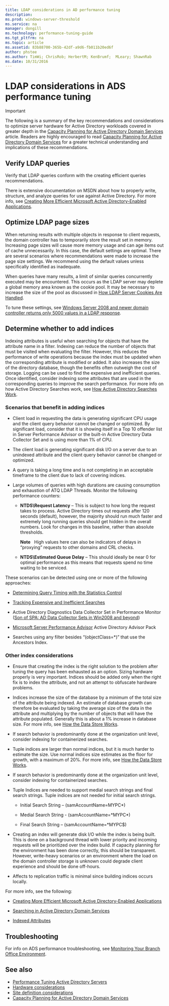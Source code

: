 ```yaml
---
title: LDAP considerations in AD performance tuning
description: 
ms.prod: windows-server-threshold
ms.service: na
manager: dongill
ms.technology: performance-tuning-guide
ms.tgt_pltfrm: na
ms.topic: article
ms.assetid: 83b88700-365b-42df-a9d6-fb011b20ed6f
author: phstee
ms.author: TimWi; ChrisRob; HerbertM; KenBrumf;  MLeary; ShawnRab
ms.date: 10/31/2016
---
```


# LDAP considerations in ADS performance tuning

>[!Important]
> The following is a summary of the key recommendations and considerations to optimize server hardware for Active Directory workloads covered in greater depth in the [Capacity Planning for Active Directory Domain Services](http://go.microsoft.com/fwlink/?LinkId=324566) article. Readers are highly encouraged to read [Capacity Planning for Active Directory Domain Services](http://go.microsoft.com/fwlink/?LinkId=324566) for a greater technical understanding and implications of these recommendations.

## Verify LDAP queries

Verify that LDAP queries conform with the creating efficient queries recommendations.

There is extensive documentation on MSDN about how to properly write, structure, and analyze queries for use against Active Directory. For more info, see [Creating More Efficient Microsoft Active Directory-Enabled Applications](http://msdn.microsoft.com/library/ms808539.aspx).

## Optimize LDAP page sizes

When returning results with multiple objects in response to client requests, the domain controller has to temporarily store the result set in memory. Increasing page sizes will cause more memory usage and can age items out of cache unnecessarily. In this case, the default settings are optimal. There are several scenarios where recommendations were made to increase the page size settings. We recommend using the default values unless specifically identified as inadequate.

When queries have many results, a limit of similar queries concurrently executed may be encountered.  This occurs as the LDAP server may deplete a global memory area known as the cookie pool.  It may be necessary to increase the size of the pool as discussed in [How LDAP Server Cookies Are Handled](https://technet.microsoft.com/en-us/windows-server-docs/identity/ad-ds/manage/how-ldap-server-cookies-are-handled).

To tune these settings, see [Windows Server 2008 and newer domain controller returns only 5000 values in a LDAP response](http://support.microsoft.com/kb/2009267).

## Determine whether to add indices

Indexing attributes is useful when searching for objects that have the attribute name in a filter. Indexing can reduce the number of objects that must be visited when evaluating the filter. However, this reduces the performance of write operations because the index must be updated when the corresponding attribute is modified or added. It also increases the size of the directory database, though the benefits often outweigh the cost of storage. Logging can be used to find the expensive and inefficient queries. Once identified, consider indexing some attributes that are used in the corresponding queries to improve the search performance. For more info on how Active Directory Searches work, see [How Active Directory Searches Work](http://technet.microsoft.com/library/cc755809.aspx).

### Scenarios that benefit in adding indices

-   Client load in requesting the data is generating significant CPU usage and the client query behavior cannot be changed or optimized. By significant load, consider that it is showing itself in a Top 10 offender list in Server Performance Advisor or the built-in Active Directory Data Collector Set and is using more than 1% of CPU.

-   The client load is generating significant disk I/O on a server due to an unindexed attribute and the client query behavior cannot be changed or optimized.

-   A query is taking a long time and is not completing in an acceptable timeframe to the client due to lack of covering indices.

-   Large volumes of queries with high durations are causing consumption and exhaustion of ATQ LDAP Threads. Monitor the following performance counters:

    -   **NTDS\\Request Latency** – This is subject to how long the request takes to process. Active Directory times out requests after 120 seconds (default), however, the majority should run much faster and extremely long running queries should get hidden in the overall numbers. Look for changes in this baseline, rather than absolute thresholds.

        **Note**  
        High values here can also be indicators of delays in “proxying” requests to other domains and CRL checks.


    -   **NTDS\\Estimated Queue Delay** – This should ideally be near 0 for optimal performance as this means that requests spend no time waiting to be serviced.

These scenarios can be detected using one or more of the following approaches:

-   [Determining Query Timing with the Statistics Control](http://msdn.microsoft.com/library/ms808539.aspx)

-   [Tracking Expensive and Inefficient Searches](http://msdn.microsoft.com/library/ms808539.aspx)

-   Active Directory Diagnostics Data Collector Set in Performance Monitor ([Son of SPA: AD Data Collector Sets in Win2008 and beyond](http://blogs.technet.com/b/askds/archive/2010/06/08/son-of-spa-ad-data-collector-sets-in-win2008-and-beyond.aspx))

-   [Microsoft Server Performance Advisor](../../../server-performance-advisor/microsoft-server-performance-advisor.md) Active Directory Advisor Pack

-   Searches using any filter besides “(objectClass=\*)” that use the Ancestors Index.

### Other index considerations

-   Ensure that creating the index is the right solution to the problem after tuning the query has been exhausted as an option. Sizing hardware properly is very important. Indices should be added only when the right fix is to index the attribute, and not an attempt to obfuscate hardware problems.

-   Indices increase the size of the database by a minimum of the total size of the attribute being indexed. An estimate of database growth can therefore be evaluated by taking the average size of the data in the attribute and multiplying by the number of objects that will have the attribute populated. Generally this is about a 1% increase in database size. For more info, see [How the Data Store Works](http://technet.microsoft.com/library/cc772829.aspx).

-   If search behavior is predominantly done at the organization unit level, consider indexing for containerized searches.

-   Tuple indices are larger than normal indices, but it is much harder to estimate the size. Use normal indices size estimates as the floor for growth, with a maximum of 20%. For more info, see [How the Data Store Works](http://technet.microsoft.com/library/cc772829.aspx).

-   If search behavior is predominantly done at the organization unit level, consider indexing for containerized searches.

-   Tuple Indices are needed to support medial search strings and final search strings. Tuple indices are not needed for initial search strings.

    -   Initial Search String – (samAccountName=MYPC\*)

    -   Medial Search String - (samAccountName=\*MYPC\*)

    -   Final Search String – (samAccountName=\*MYPC$)

-   Creating an index will generate disk I/O while the index is being built. This is done on a background thread with lower priority and incoming requests will be prioritized over the index build. If capacity planning for the environment has been done correctly, this should be transparent. However, write-heavy scenarios or an environment where the load on the domain controller storage is unknown could degrade client experience and should be done off-hours.

-   Affects to replication traffic is minimal since building indices occurs locally.

For more info, see the following:

-   [Creating More Efficient Microsoft Active Directory-Enabled Applications](http://msdn.microsoft.com/library/ms808539.aspx)

-   [Searching in Active Directory Domain Services](http://msdn.microsoft.com/library/aa746427.aspx)

-   [Indexed Attributes](http://msdn.microsoft.com/library/windows/desktop/ms677112.aspx)

## Troubleshooting


For info on ADS performance troubleshooting, see [Monitoring Your Branch Office Environment](http://technet.microsoft.com/library/dd736504.aspx).

## See also
- [Performance Tuning Active Directory Servers](index.md)
- [Hardware considerations](hardware-considerations.md)
- [Site definition considerations](site-definition-considerations.md)
- [Capacity Planning for Active Directory Domain Services](http://go.microsoft.com/fwlink/?LinkId=324566)